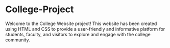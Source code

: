 # College-Project
Welcome to the College Website project! This website has been created using HTML and CSS to provide a user-friendly and informative platform for students, faculty, and visitors to explore and engage with the college community.
